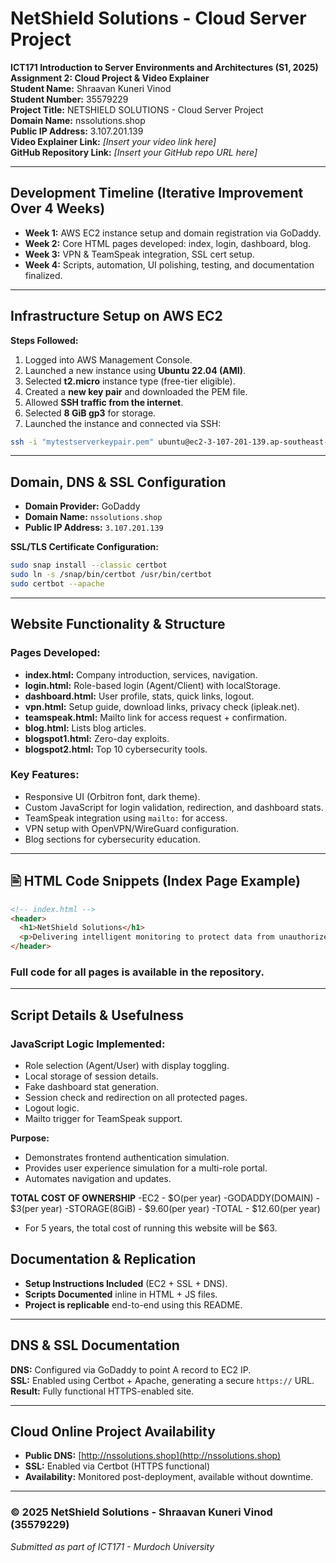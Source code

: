 
# NetShield Solutions - Cloud Server Project

**ICT171 Introduction to Server Environments and Architectures (S1, 2025)**  
**Assignment 2: Cloud Project & Video Explainer**  
**Student Name:** Shraavan Kuneri Vinod  
**Student Number:** 35579229  
**Project Title:** NETSHIELD SOLUTIONS - Cloud Server Project  
**Domain Name:** nssolutions.shop  
**Public IP Address:** 3.107.201.139  
**Video Explainer Link:** _[Insert your video link here]_  
**GitHub Repository Link:** _[Insert your GitHub repo URL here]_  

---

##  Development Timeline (Iterative Improvement Over 4 Weeks)
- **Week 1:** AWS EC2 instance setup and domain registration via GoDaddy.
- **Week 2:** Core HTML pages developed: index, login, dashboard, blog.
- **Week 3:** VPN & TeamSpeak integration, SSL cert setup.
- **Week 4:** Scripts, automation, UI polishing, testing, and documentation finalized.

---

##  Infrastructure Setup on AWS EC2

**Steps Followed:**
1. Logged into AWS Management Console.
2. Launched a new instance using **Ubuntu 22.04 (AMI)**.
3. Selected **t2.micro** instance type (free-tier eligible).
4. Created a **new key pair** and downloaded the PEM file.
5. Allowed **SSH traffic from the internet**.
6. Selected **8 GiB gp3** for storage.
7. Launched the instance and connected via SSH:

```bash
ssh -i "mytestserverkeypair.pem" ubuntu@ec2-3-107-201-139.ap-southeast-2.compute.amazonaws.com
```

---

##  Domain, DNS & SSL Configuration

- **Domain Provider:** GoDaddy  
- **Domain Name:** `nssolutions.shop`  
- **Public IP Address:** `3.107.201.139`

**SSL/TLS Certificate Configuration:**
```bash
sudo snap install --classic certbot
sudo ln -s /snap/bin/certbot /usr/bin/certbot
sudo certbot --apache
```

---

##  Website Functionality & Structure

### Pages Developed:
- **index.html:** Company introduction, services, navigation.
- **login.html:** Role-based login (Agent/Client) with localStorage.
- **dashboard.html:** User profile, stats, quick links, logout.
- **vpn.html:** Setup guide, download links, privacy check (ipleak.net).
- **teamspeak.html:** Mailto link for access request + confirmation.
- **blog.html:** Lists blog articles.
- **blogspot1.html:** Zero-day exploits.
- **blogspot2.html:** Top 10 cybersecurity tools.

### Key Features:
- Responsive UI (Orbitron font, dark theme).
- Custom JavaScript for login validation, redirection, and dashboard stats.
- TeamSpeak integration using `mailto:` for access.
- VPN setup with OpenVPN/WireGuard configuration.
- Blog sections for cybersecurity education.

---

## 🖹 HTML Code Snippets (Index Page Example)
```html
<!-- index.html -->
<header>
  <h1>NetShield Solutions</h1>
  <p>Delivering intelligent monitoring to protect data from unauthorized access using AI + human expertise.</p>
</header>
```

### Full code for all pages is available in the repository.

---

##  Script Details & Usefulness

### JavaScript Logic Implemented:
- Role selection (Agent/User) with display toggling.
- Local storage of session details.
- Fake dashboard stat generation.
- Session check and redirection on all protected pages.
- Logout logic.
- Mailto trigger for TeamSpeak support.

**Purpose:**
- Demonstrates frontend authentication simulation.
- Provides user experience simulation for a multi-role portal.
- Automates navigation and updates.

**TOTAL COST OF OWNERSHIP**
-EC2 - $O(per year)
-GODADDY(DOMAIN) - $3(per year)
-STORAGE(8GiB) - $9.60(per year)
-TOTAL - $12.60(per year)
- For 5 years, the total cost of running this website will be $63.

##  Documentation & Replication

- **Setup Instructions Included** (EC2 + SSL + DNS).
- **Scripts Documented** inline in HTML + JS files.
- **Project is replicable** end-to-end using this README.

---

##  DNS & SSL Documentation

**DNS:** Configured via GoDaddy to point A record to EC2 IP.  
**SSL:** Enabled using Certbot + Apache, generating a secure `https://` URL.  
**Result:** Fully functional HTTPS-enabled site.

---

##  Cloud Online Project Availability

- **Public DNS:** [http://nssolutions.shop](http://nssolutions.shop)  
- **SSL:** Enabled via Certbot (HTTPS functional)  
- **Availability:** Monitored post-deployment, available without downtime.

---

### © 2025 NetShield Solutions - Shraavan Kuneri Vinod (35579229)
*Submitted as part of ICT171 - Murdoch University*

